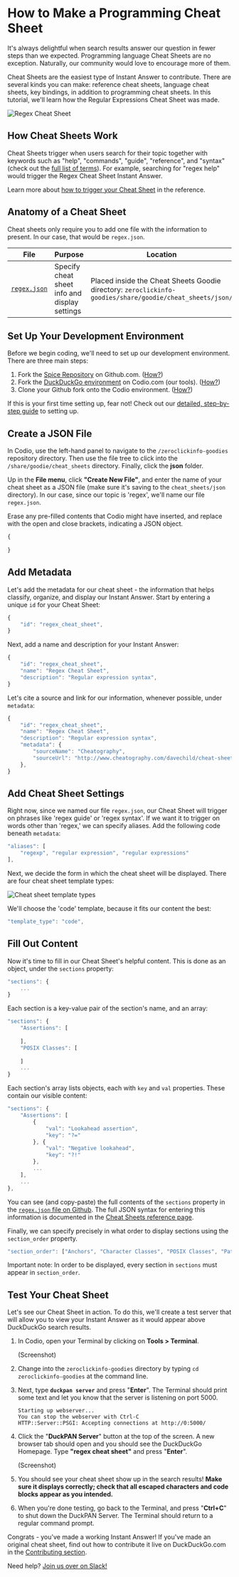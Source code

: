 # How to Make a Programming  Cheat Sheet

It's always delightful when search results answer our question in fewer steps than we expected. Programming language Cheat Sheets are no exception. Naturally, our community would love to encourage more of them.

Cheat Sheets are the easiest type of Instant Answer to contribute. There are several kinds you can make: reference cheat sheets, language cheat sheets, key bindings, in addition to programming cheat sheets. In this tutorial, we'll learn how the Regular Expressions Cheat Sheet was made. 

![Regex Cheat Sheet](https://images.duckduckgo.com/iu/?u=https%3A%2F%2Fia-screenshots.s3.amazonaws.com%2Fregex_cheat_sheet_index.png%3Fnocache%3D6203&f=1)

## How Cheat Sheets Work

Cheat Sheets trigger when users search for their topic together with keywords such as "help", "commands", "guide", "reference", and "syntax" (check out the [full list of terms](https://github.com/duckduckgo/zeroclickinfo-goodies/blob/master/lib/DDG/Goodie/CheatSheets.pm)). For example, searching for "regex help" would trigger the Regex Cheat Sheet Instant Answer.

Learn more about [how to trigger your Cheat Sheet](#) in the reference.

## Anatomy of a Cheat Sheet

Cheat sheets only require you to add one file with the information to present. In our case, that would be `regex.json`.

File | Purpose | Location
-----|---------|---------
[`regex.json`](https://github.com/duckduckgo/zeroclickinfo-goodies/blob/master/share/goodie/cheat_sheets/json/regex.json)|Specify cheat sheet info and display settings|Placed inside the Cheat Sheets Goodie directory: `zeroclickinfo-goodies/share/goodie/cheat_sheets/json/`

## Set Up Your Development Environment

Before we begin coding, we'll need to set up our development environment. There are three main steps:

1. Fork the [Spice Repository](#) on Github.com. ([How?](#))
2. Fork the [DuckDuckGo environment](#) on Codio.com (our tools). ([How?](#))
3. Clone your Github fork onto the Codio environment. ([How?](#))

If this is your first time setting up, fear not! Check out our [detailed, step-by-step guide](#) to setting up.

## Create a JSON File

In Codio, use the left-hand panel to navigate to the `/zeroclickinfo-goodies` repository directory. Then use the file tree to click into the `/share/goodie/cheat_sheets` directory. Finally, click the **json** folder. 

Up in the **File menu**, click **"Create New File"**, and enter the name of your cheat sheet as a JSON file (make sure it's saving to the `cheat_sheets/json` directory). In our case, since our topic is 'regex', we'll name our file `regex.json`.

Erase any pre-filled contents that Codio might have inserted, and replace with the open and close brackets, indicating a JSON object.

```javascript
{
    
}
```

## Add Metadata

Let's add the metadata for our cheat sheet - the information that helps classify, organize, and display our Instant Answer. Start by entering a unique `id` for your Cheat Sheet:

```javascript
{
    "id": "regex_cheat_sheet",
}
```

Next, add a name and description for your Instant Answer:

```javascript
{
    "id": "regex_cheat_sheet",
    "name": "Regex Cheat Sheet",
    "description": "Regular expression syntax",
}
```

Let's cite a source and link for our information, whenever possible, under `metadata`:

```javascript
{
    "id": "regex_cheat_sheet",
    "name": "Regex Cheat Sheet",
    "description": "Regular expression syntax",
    "metadata": {
        "sourceName": "Cheatography",
        "sourceUrl": "http://www.cheatography.com/davechild/cheat-sheets/regular-expressions/"
    },
}
```

## Add Cheat Sheet Settings

Right now, since we named our file `regex.json`, our Cheat Sheet will trigger on phrases like 'regex guide' or 'regex syntax'. If we want it to trigger on words other than 'regex,' we can specify aliases. Add the following code beneath `metadata`:

```javascript
"aliases": [
    "regexp", "regular expression", "regular expressions"
],
```

Next, we decide the form in which the cheat sheet will be displayed. There are four cheat sheet template types:

![Cheat sheet template types](https://images.duckduckgo.com/iu/?u=https%3A%2F%2Fraw.githubusercontent.com%2Fduckduckgo%2Fduckduckgo-documentation%2Fmaster%2Fduckduckhack%2Fassets%2Fcheatsheet-template-types.png&f=1)

We'll choose the 'code' template, because it fits our content the best:

```javascript
"template_type": "code",
```

## Fill Out Content

Now it's time to fill in our Cheat Sheet's helpful content. This is done as an object, under the `sections` property:

```javascript
"sections": {
    ...
}
```

Each section is a key-value pair of the section's name, and an array:

```javascript
"sections": {
    "Assertions": [
    
    ],
    "POSIX Classes": [
    
    ]
    ...
}
```

Each section's array lists objects, each with `key` and `val` properties. These contain our visible content:

```javascript
"sections": {
    "Assertions": [
        {
            "val": "Lookahead assertion",
            "key": "?="
        }, {
            "val": "Negative lookahead",
            "key": "?!"
        },
        ...
    ],
    ...
},
```

You can see (and copy-paste) the full contents of the `sections` property in the [`regex.json` file on Github](https://github.com/duckduckgo/zeroclickinfo-goodies/blob/master/share/goodie/cheat_sheets/json/regex.json). The full JSON syntax for entering this information is documented in the [Cheat Sheets reference page](#).

Finally, we can specify precisely in what order to display sections using the `section_order` property.

```javascript
"section_order": ["Anchors", "Character Classes", "POSIX Classes", "Pattern Modifiers", "Escape Sequences", "Quantifiers", "Groups and Ranges", "Assertions", "Special Characters", "String Replacement"]
```

Important note: In order to be displayed, every section in `sections` must appear in `section_order`.

## Test Your Cheat Sheet

Let's see our Cheat Sheet in action. To do this, we'll create a test server that will allow you to view your Instant Answer as it would appear above DuckDuckGo search results.

1. In Codio, open your Terminal by clicking on **Tools > Terminal**.

	(Screenshot)

2. Change into the `zeroclickinfo-goodies` directory by typing `cd zeroclickinfo-goodies` at the command line.
3. Next, type **`duckpan server`** and press "**Enter**". The Terminal should print some text and let you know that the server is listening on port 5000.

    ```
    Starting up webserver...
    You can stop the webserver with Ctrl-C
    HTTP::Server::PSGI: Accepting connections at http://0:5000/
    ```

4. Click the "**DuckPAN Server**" button at the top of the screen. A new browser tab should open and you should see the DuckDuckGo Homepage. Type **"regex cheat sheet"** and press "**Enter**".

	(Screenshot)

5. You should see your cheat sheet show up in the search results! **Make sure it displays correctly; check that all escaped characters and code blocks appear as you intended.**
6. When you're done testing, go back to the Terminal, and press "**Ctrl+C**" to shut down the DuckPAN Server. The Terminal should return to a regular command prompt.

Congrats - you've made a working Instant Answer! If you've made an original cheat sheet, find out how to contribute it live on DuckDuckGo.com in the [Contributing section](#).

Need help? [Join us over on Slack!](mailto:QuackSlack@duckduckgo.com?subject=AddMe)